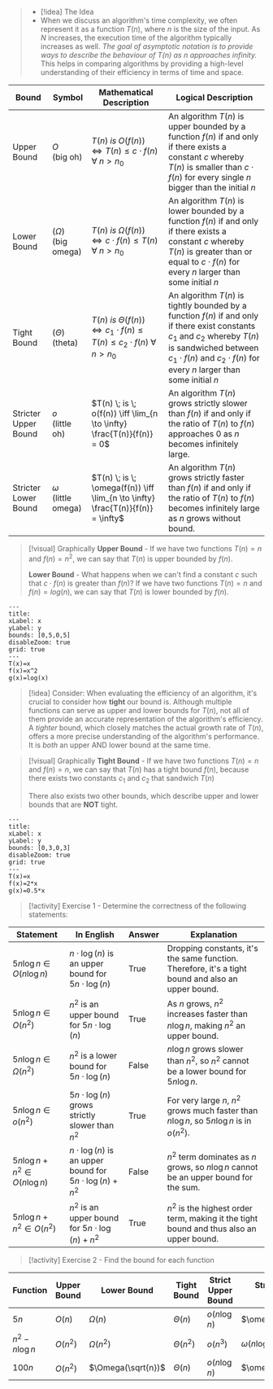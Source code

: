 
> - [!idea] The Idea
> - When we discuss an algorithm's time complexity, we often represent it as a function $T(n)$, where $n$ is the size of the input. As $N$ increases, the execution time of the algorithm typically increases as well. *The goal of asymptotic notation is to provide ways to describe the behaviour of $T(n)$ as $n$ approaches infinity.* This helps in comparing algorithms by providing a high-level understanding of their efficiency in terms of time and space.

| Bound                | Symbol                      | Mathematical Description                                                                             | Logical Description                                                                                                                                                                                                                    |
| -------------------- | --------------------------- | ---------------------------------------------------------------------------------------------------- | -------------------------------------------------------------------------------------------------------------------------------------------------------------------------------------------------------------------------------------- |
| Upper Bound          | $O$ <br>(big oh)            | $T(n)\;is\;O(f(n)) \iff T(n) \leq c \cdot f(n)\;\forall \; n > n_0$                                  | An algorithm $T(n)$ is upper bounded by a function $f(n)$ if and only if there exists a constant $c$ whereby $T(n)$ is smaller than $c \cdot f(n)$ for every single $n$ bigger than the initial $n$                                    |
| Lower Bound          | $(\Omega)$ <br>(big omega)  | $T(n) \; is \; \Omega(f(n)) \iff c \cdot f(n) \leq T(n) \; \forall \; n > n_0$                       | An algorithm $T(n)$ is lower bounded by a function $f(n)$ if and only if there exists a constant $c$ whereby $T(n)$ is greater than or equal to $c \cdot f(n)$ for every $n$ larger than some initial $n$                              |
| Tight Bound          | $(\Theta)$ <br>(theta)      | $T(n) \; is \; \Theta(f(n)) \iff c_1 \cdot f(n) \leq T(n) \leq c_2 \cdot f(n) \; \forall \; n > n_0$ | An algorithm $T(n)$ is tightly bounded by a function $f(n)$ if and only if there exist constants $c_1$ and $c_2$ whereby $T(n)$ is sandwiched between $c_1 \cdot f(n)$ and $c_2 \cdot f(n)$ for every $n$ larger than some initial $n$ |
| Stricter Upper Bound | $o$ <br>(little oh)         | $T(n) \; is \; o(f(n)) \iff \lim_{n \to \infty} \frac{T(n)}{f(n)} = 0$                               | An algorithm $T(n)$ grows strictly slower than $f(n)$ if and only if the ratio of $T(n)$ to $f(n)$ approaches 0 as $n$ becomes infinitely large.                                                                                       |
| Stricter Lower Bound | $\omega$ <br>(little omega) | $T(n) \; is \; \omega(f(n)) \iff \lim_{n \to \infty} \frac{T(n)}{f(n)} = \infty$                     | An algorithm $T(n)$ grows strictly faster than $f(n)$ if and only if the ratio of $T(n)$ to $f(n)$ becomes infinitely large as $n$ grows without bound.                                                                                |

 >[!visual] Graphically
> **Upper Bound** - If we have two functions $T(n) = n$ and $f(n)=n^2$, we can say that $T(n)$ is upper bounded by $f(n)$.
> 
> **Lower Bound** - What happens when we can't find a constant $c$ such that $c \cdot f(n)$ is greater than $f(n)$? If we have two functions $T(n) = n$ and $f(n)=log(n)$, we can say that $T(n)$ is lower bounded by $f(n)$.



```functionplot
---
title: 
xLabel: x
yLabel: y
bounds: [0,5,0,5]
disableZoom: true
grid: true
---
T(x)=x
f(x)=x^2
g(x)=log(x)
```

>[!idea] Consider:
>When evaluating the efficiency of an algorithm, it's crucial to consider how **tight** our bound is. Although multiple functions can serve as upper and lower bounds for $T(n)$, not all of them provide an accurate representation of the algorithm's efficiency. A _tighter_ bound, which closely matches the actual growth rate of $T(n)$, offers a more precise understanding of the algorithm's performance. It is *both* an upper AND lower bound at the same time. 

 >[!visual] Graphically
> **Tight Bound** - If we have two functions $T(n) = n$ and $f(n)=n$, we can say that $T(n)$ has a tight bound $f(n)$, because there exists two constants $c_1$ and $c_2$ that sandwich $T(n$)
> 
> There also exists two other bounds, which describe upper and lower bounds that are **NOT** tight. 


```functionplot
---
title:
xLabel: x
yLabel: y
bounds: [0,3,0,3]
disableZoom: true
grid: true
---
T(x)=x
f(x)=2*x
g(x)=0.5*x
```


> [!activity] Exercise 1 - Determine the correctness of the following statements:

| Statement                         | In English                                                       | Answer | Explanation                                                                                        |
| --------------------------------- | ---------------------------------------------------------------- | ------ | -------------------------------------------------------------------------------------------------- |
| $5n \log n \in O(n \log n)$       | $n \cdot \log(n)$ is an upper bound for $5n \cdot \log(n)$       | True   | Dropping constants, it's the same function. Therefore, it's a tight bound and also an upper bound. |
| $5n \log n \in O(n^2)$            | $n^2$ is an upper bound for $5n \cdot \log(n)$                   | True   | As $n$ grows, $n^2$ increases faster than $n \log n$, making $n^2$ an upper bound.                 |
| $5n \log n \in \Omega(n^2)$       | $n^2$ is a lower bound for $5n \cdot \log(n)$                    | False  | $n \log n$ grows slower than $n^2$, so $n^2$ cannot be a lower bound for $5n \log n$.              |
| $5n \log n \in o(n^2)$            | $5n \cdot \log(n)$ grows strictly slower than $n^2$              | True   | For very large $n$, $n^2$ grows much faster than $n \log n$, so $5n \log n$ is in $o(n^2)$.        |
| $5n \log n + n^2 \in O(n \log n)$ | $n \cdot \log(n)$ is an upper bound for $5n \cdot \log(n) + n^2$ | False  | $n^2$ term dominates as $n$ grows, so $n \log n$ cannot be an upper bound for the sum.             |
| $5n \log n + n^2 \in O(n^2)$      | $n^2$ is an upper bound for $5n \cdot \log(n) + n^2$             | True   | $n^2$ is the highest order term, making it the tight bound and thus also an upper bound.           |
> [!activity] Exercise 2 - Find the bound for each function

| Function         | Upper Bound | Lower Bound        | Tight Bound   | Strict Upper Bound | Strict Lower Bound |
| ---------------- | ----------- | ------------------ | ------------- | ------------------ | ------------------ |
| $5n$             | $O(n)$      | $\Omega(n)$        | $\Theta(n)$   | $o(n \log n)$      | $\omega(\sqrt{n})$ |
| $n^2 - n \log n$ | $O(n^2)$    | $\Omega(n^2)$      | $\Theta(n^2)$ | $o(n^3)$           | $\omega(n \log n)$ |
| $100n$           | $O(n^2)$    | $\Omega(\sqrt{n})$ | $\Theta(n)$   | $o(n \log n)$      | $\omega(\sqrt{n})$ |

